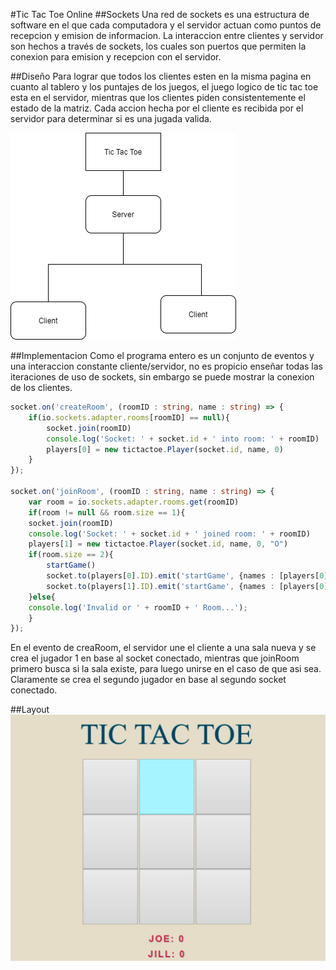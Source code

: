 #Tic Tac Toe Online
##Sockets
Una red de sockets es una estructura de software en el que cada computadora y el servidor actuan como puntos de recepcion y emision de informacion. La interaccion entre clientes y servidor son hechos a través de sockets, los cuales son puertos que permiten la conexion para emision y recepcion con el servidor.

##Diseño
Para lograr que todos los clientes esten en la misma pagina en cuanto al tablero y los puntajes de los juegos, el juego logico de tic tac toe esta en el servidor, mientras que los clientes piden consistentemente el estado de la matriz. Cada accion hecha por el cliente es recibida por el servidor para determinar si es una jugada valida. 

![UML](diseno.png)

##Implementacion
Como el programa entero es un conjunto de eventos y una interaccion constante cliente/servidor, no es propicio enseñar todas las iteraciones de uso de sockets, sin embargo se puede mostrar la conexion de los clientes.
```typescript
socket.on('createRoom', (roomID : string, name : string) => {
    if(io.sockets.adapter.rooms[roomID] == null){
        socket.join(roomID)
        console.log('Socket: ' + socket.id + ' into room: ' + roomID)
        players[0] = new tictactoe.Player(socket.id, name, 0)
    }
});

socket.on('joinRoom', (roomID : string, name : string) => {
    var room = io.sockets.adapter.rooms.get(roomID)
    if(room != null && room.size == 1){
    socket.join(roomID)
    console.log('Socket: ' + socket.id + ' joined room: ' + roomID)
    players[1] = new tictactoe.Player(socket.id, name, 0, "O")
    if(room.size == 2){
        startGame()
        socket.to(players[0].ID).emit('startGame', {names : [players[0].name, players[1].name], scores : [players[0].score, players[1].score]})
        socket.to(players[1].ID).emit('startGame', {names : [players[0].name, players[1].name], scores : [players[0].score, players[1].score]})
    }else{
    console.log('Invalid or ' + roomID + ' Room...');
    }
});
```

En el evento de creaRoom, el servidor une el cliente a una sala nueva y se crea el jugador 1 en base al socket conectado, mientras que joinRoom primero busca si la sala existe, para luego unirse en el caso de que asi sea. Claramente se crea el segundo jugador en base al
segundo socket conectado.

##Layout
![Visual](visual.JPG)